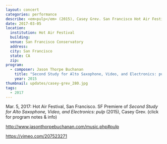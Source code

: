 ```yaml
---
layout: concert
categories: performance
describe: <em>pulp</em> (2015), Casey Grev. San Francisco Hot Air Festival.
date: 2017-03-05
location:
  institution: Hot Air Festival
  building:
  venue: San Francisco Conservatory
  address:
  city: San Francisco
  state: CA
  zip:
program:
  - composer: Jason Thorpe Buchanan
    title: "Second Study for Alto Saxophone, Video, and Electronics: pulp"
    year: 2015
thumbnail: updates/casey-grev_280.jpg
tags:
  - 2017
---
```


Mar. 5, 2017: Hot Air Festival, San Francisco. SF Premiere of *Second Study for Alto Saxophone, Video, and Electronics: pulp* (2015), Casey Grev. (click for program notes & info)

http://www.jasonthorpebuchanan.com/music.php#pulp

https://vimeo.com/207523271
